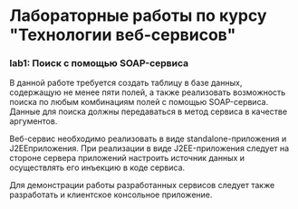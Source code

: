 # Лабораторные работы по курсу "Технологии веб-сервисов"

### lab1: Поиск с помощью SOAP-сервиса
В данной работе требуется создать таблицу в базе данных, содержащую не менее пяти полей, а также реализовать возможность поиска по любым комбинациям полей с помощью SOAP-сервиса. Данные для поиска должны передаваться в метод сервиса в качестве аргументов. 

Веб-сервис необходимо реализовать в виде standalone-приложения и J2EEприложения. При реализации в виде J2EE-приложения следует на стороне сервера приложений настроить источник данных и осуществлять его инъекцию в коде сервиса. 

Для демонстрации работы разработанных сервисов следует также разработать и клиентское консольное приложение.
